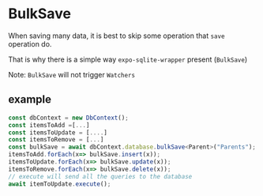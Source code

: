 # BulkSave
When saving many data, it is best to skip some operation that `save` operation do.

That is why there is a simple way `expo-sqlite-wrapper` present (`BulkSave`)

Note: `BulkSave` will not trigger `Watchers`
## example

```ts
const dbContext = new DbContext();
const itemsToAdd =[...]
const itemsToUpdate = [....]
const itemsToRemove = [...]
const bulkSave = await dbContext.database.bulkSave<Parent>("Parents");
itemsToAdd.forEach(x=> bulkSave.insert(x));
itemsToUpdate.forEach(x=> bulkSave.update(x));
itemsToRemove.forEach(x=> bulkSave.delete(x));
// execute will send all the queries to the database
await itemToUpdate.execute();

```
